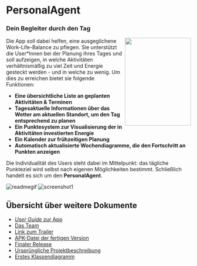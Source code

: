 # PersonalAgent


### Dein Begleiter durch den Tag

<img src="https://user-images.githubusercontent.com/79211586/134597024-5c0c0d0f-8ce1-4458-a052-fd62800edf35.png"  width="180" height="240" align="right">

Die App soll dabei helfen, eine ausgeglichene Work-Life-Balance zu pflegen. Sie unterstützt die User*Innen bei der Planung ihres Tages und soll aufzeigen, in welche Aktivitäten 
verhältnismäßig zu viel Zeit und Energie gesteckt werden - und in welche zu wenig. Um dies zu erreichen bietet sie folgende Funktionen:

 * **Eine übersichtliche Liste an geplanten Aktivitäten & Terminen**
 * **Tagesaktuelle Informationen über das Wetter am aktuellen Standort, um den Tag entsprechend zu planen**
 * **Ein Punktesystem zur Visualisierung der in Aktivitäten investierten Energie**
 * **Ein Kalender zur frühzeitigen Planung**
 * **Automatisch aktualisierte Wochendiagramme, die den Fortschritt an Punkten anzeigen**

Die Individualität des Users steht dabei im Mittelpunkt: das tägliche Punkteziel wird selbst nach eigenen Möglichkeiten bestimmt.
Schließlich handelt es sich um den **PersonalAgent**. 



![readmegif](https://user-images.githubusercontent.com/79211586/134596597-e1cf07d6-b396-4e90-89b2-6b35d33b26bd.gif)
![screenshot1](https://user-images.githubusercontent.com/79211586/134598470-d0276353-512a-44d0-8d7f-260b2a2f5164.png)








## Übersicht über weitere Dokumente

- [_User Guide_ zur App](App.md)
- [Das Team](Team.md)
- [Link zum Trailer](https://www.youtube.com/watch?v=W767ToTBPLU)
- [APK-Datei der fertigen Version](https://github.com/Android-Projekte-VHB/vhb-android-ss2021--personalagent-01/releases/download/v1.1/app-debug.apk)
- [Finaler Release](https://github.com/Android-Projekte-VHB/vhb-android-ss2021--personalagent-01/releases/tag/v1.1)
- [Ursprüngliche Projektbeschreibung](https://github.com/Android-Projekte-VHB/vhb-android-ss2021--personalagent-01/blob/a58c29e1b3634db774e85beeb439d04843ee2748/docs/Projektbeschreibung_Gruppe_01.pdf)
- [Erstes Klassendiagramm](https://github.com/Android-Projekte-VHB/vhb-android-ss2021--personalagent-01/blob/a58c29e1b3634db774e85beeb439d04843ee2748/docs/klassendiagramm.png)
